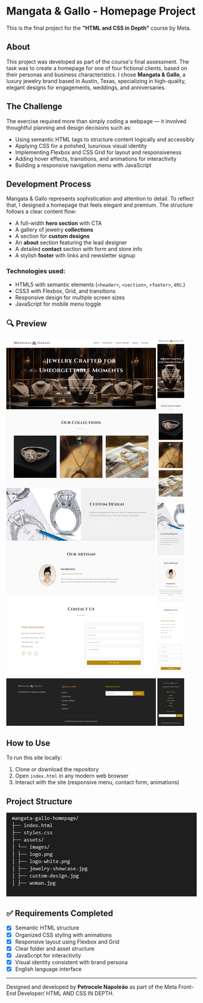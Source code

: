 # Mangata & Gallo - Homepage Project

This is the final project for the **"HTML and CSS in Depth"** course by Meta.

## About

This project was developed as part of the course's final assessment. The task was to create a homepage for one of four fictional clients, based on their personas and business characteristics. I chose **Mangata & Gallo**, a luxury jewelry brand based in Austin, Texas, specializing in high-quality, elegant designs for engagements, weddings, and anniversaries.

## The Challenge

The exercise required more than simply coding a webpage — it involved thoughtful planning and design decisions such as:

- Using semantic HTML tags to structure content logically and accessibly
- Applying CSS for a polished, luxurious visual identity
- Implementing Flexbox and CSS Grid for layout and responsiveness
- Adding hover effects, transitions, and animations for interactivity
- Building a responsive navigation menu with JavaScript

## Development Process

Mangata & Gallo represents sophistication and attention to detail. To reflect that, I designed a homepage that feels elegant and premium. The structure follows a clear content flow:

- A full-width **hero section** with CTA
- A gallery of jewelry **collections**
- A section for **custom designs**
- An **about** section featuring the lead designer
- A detailed **contact** section with form and store info
- A stylish **footer** with links and newsletter signup

### Technologies used:
- HTML5 with semantic elements (`<header>`, `<section>`, `<footer>`, etc.)
- CSS3 with Flexbox, Grid, and transitions
- Responsive design for multiple screen sizes
- JavaScript for mobile menu toggle

## 🔍 Preview

![Homepage preview 1](https://raw.githubusercontent.com/pietronapoleao/mangata-gallo-homepage/refs/heads/main/assets/images/demo1.png)
![Homepage preview 2](https://raw.githubusercontent.com/pietronapoleao/mangata-gallo-homepage/refs/heads/main/assets/images/demo2.png)

## How to Use

To run this site locally:

1. Clone or download the repository
2. Open `index.html` in any modern web browser
3. Interact with the site (responsive menu, contact form, animations)

## Project Structure
![Homepage preview 3](https://raw.githubusercontent.com/pietronapoleao/mangata-gallo-homepage/refs/heads/main/assets/images/structure.jpg)

## ✅ Requirements Completed

- [x] Semantic HTML structure
- [x] Organized CSS styling with animations
- [x] Responsive layout using Flexbox and Grid
- [x] Clear folder and asset structure
- [x] JavaScript for interactivity
- [x] Visual identity consistent with brand persona
- [x] English language interface

---

Designed and developed by **Petrocele Napoleão** as part of the Meta Front-End Developer/ HTML AND CSS IN DEPTH.
